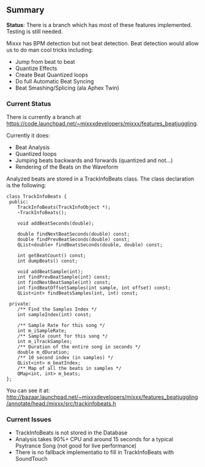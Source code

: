## Summary

**Status**: There is a branch which has most of these features
implemented. Testing is still needed.

Mixxx has BPM detection but not beat detection. Beat detection would
allow us to do man cool tricks including:

  - Jump from beat to beat
  - Quantize Effects
  - Create Beat Quantized loops
  - Do full Automatic Beat Syncing
  - Beat Smashing/Splicing (ala Aphex Twin)

### Current Status

There is currently a branch at
<https://code.launchpad.net/~mixxxdevelopers/mixxx/features_beatjuggling>.

Currently it does:

  - Beat Analysis
  - Quantized loops
  - Jumping beats backwards and forwards (quantized and not...)
  - Rendering of the Beats on the Waveform

Analyzed beats are stored in a TrackInfoBeats class. The class
declaration is the following:

    class TrackInfoBeats {
     public:
        TrackInfoBeats(TrackInfoObject *);
        ~TrackInfoBeats();
        
        void addBeatSeconds(double);
        
        double findNextBeatSeconds(double) const;
        double findPrevBeatSeconds(double) const;
        QList<double> findBeatsSeconds(double, double) const;
        
        int getBeatCount() const;
        int dumpBeats() const;
        
        void addBeatSample(int);
        int findPrevBeatSample(int) const;
        int findNextBeatSample(int) const;
        int findBeatOffsetSamples(int sample, int offset) const;
        QList<int> findBeatsSamples(int, int) const;
        
     private:
        /** Find the Samples Index */
        int sampleIndex(int) const;
        
        /** Sample Rate for this song */
        int m_iSampleRate;
        /** Sample count for this song */
        int m_iTrackSamples;
        /** Duration of the entire song in seconds */
        double m_dDuration;
        /** 10 second index (in samples) */
        QList<int> m_beatIndex;
        /** Map of all the beats in samples */
        QMap<int, int> m_beats;
    };

You can see it at:
<http://bazaar.launchpad.net/~mixxxdevelopers/mixxx/features_beatjuggling/annotate/head:/mixxx/src/trackinfobeats.h>

### Current Issues

  - TrackInfoBeats is not stored in the Database
  - Analysis takes 90%+ CPU and around 15 seconds for a typical
    Psytrance Song (not good for live performance)
  - There is no fallback implementatio to fill in TrackInfoBeats with
    SoundTouch
